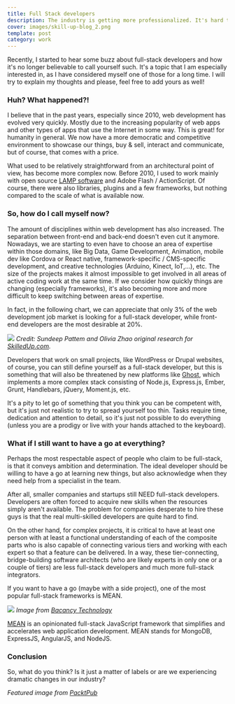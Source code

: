 ```yaml
---
title: Full Stack developers
description: The industry is getting more professionalized. It's hard to keep a very high level in all disciplines
cover: images/skill-up-blog_2.png
template: post
category: work
---
```


Recently, I started to hear some buzz about full-stack developers and how it's no longer believable to call yourself such. It's a topic that I am especially interested in, as I have considered myself one of those for a long time. I will try to explain my thoughts and please, feel free to add yours as well!

### Huh? What happened?!

I believe that in the past years, especially since 2010, web development has evolved very quickly. Mostly due to the increasing popularity of web apps and other types of apps that use the Internet in some way. This is great! for humanity in general. We now have a more democratic and competitive environment to showcase our things, buy & sell, interact and communicate, but of course, that comes with a price.

What used to be relatively straightforward from an architectural point of view, has become more complex now. Before 2010, I used to work mainly with open source [LAMP software](https://en.wikipedia.org/wiki/LAMP_(software_bundle)) and Adobe Flash / ActionScript. Of course, there were also libraries, plugins and a few frameworks, but nothing compared to the scale of what is available now.

### So, how do I call myself now?

The amount of disciplines within web development has also increased. The separation between front-end and back-end doesn't even cut it anymore. Nowadays, we are starting to even have to choose an area of expertise within those domains, like Big Data, Game Development, Animation, mobile dev like Cordova or React native, framework-specific / CMS-specific development, and creative technologies (Arduino, Kinect, IoT,...), etc. The size of the projects makes it almost impossible to get involved in all areas of active coding work at the same time. If we consider how quickly things are changing (especially frameworks), it's also becoming more and more difficult to keep switching between areas of expertise.

In fact, in the following chart, we can appreciate that only 3% of the web development job market is looking for a full-stack developer, while front-end developers are the most desirable at 20%.

![](/blog/full-stack-developers/images/relative-demand-web-development-jobs-secondary.jpg)
*Credit: Sundeep Pattem and Olivia Zhao original research for [SkilledUp.com](http://www.skilledup.com/articles/reimagining-the-full-stack-developer).*

Developers that work on small projects, like WordPress or Drupal websites, of course, you can still define yourself as a full-stack developer, but this is something that will also be threatened by new platforms like [Ghost](http://ghost.org), which implements a more complex stack consisting of Node.js, Express.js, Ember, Grunt, Handlebars, jQuery, Moment.js, etc.

It's a pity to let go of something that you think you can be competent with, but it's just not realistic to try to spread yourself too thin. Tasks require time, dedication and attention to detail, so it's just not possible to do everything (unless you are a prodigy or live with your hands attached to the keyboard).

### What if I still want to have a go at everything?

Perhaps the most respectable aspect of people who claim to be full-stack, is that it conveys ambition and determination. The ideal developer should be willing to have a go at learning new things, but also acknowledge when they need help from a specialist in the team.

After all, smaller companies and startups still NEED full-stack developers. Developers are often forced to acquire new skills when the resources simply aren't available. The problem for companies desperate to hire these guys is that the real multi-skilled developers are quite hard to find.

On the other hand, for complex projects, it is critical to have at least one person with at least a functional understanding of each of the composite parts who is also capable of connecting various tiers and working with each expert so that a feature can be delivered. In a way, these tier-connecting, bridge-building software architects (who are likely experts in only one or a couple of tiers) are less full-stack developers and much more full-stack integrators.

If you want to have a go (maybe with a side project), one of the most popular full-stack frameworks is MEAN.

![](/blog/full-stack-developers/images/mean-stack.png)
*Image from [Bacancy Technology](http://www.bacancytechnology.com/mean-js-full-stack-development-solution/)*

[MEAN](http://mean.io) is an opinionated full-stack JavaScript framework that simplifies and accelerates web application development. MEAN stands for MongoDB, ExpressJS, AngularJS, and NodeJS.

### Conclusion

So, what do you think? Is it just a matter of labels or are we experiencing dramatic changes in our industry?

*Featured image from [PacktPub](https://www.packtpub.com/books/content/today-you-are-not-web-developer-if-you-dont-know-javascript)*
